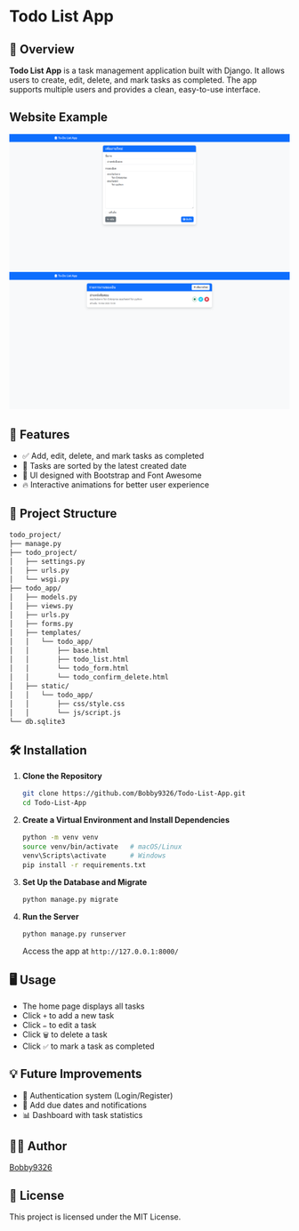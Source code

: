 # Todo List App

## 📌 Overview
**Todo List App** is a task management application built with Django. It allows users to create, edit, delete, and mark tasks as completed. The app supports multiple users and provides a clean, easy-to-use interface.

## Website Example

![Preview](./image/screen1.png)
![Preview](./image/screen2.png)

## 🚀 Features
- ✅ Add, edit, delete, and mark tasks as completed
- 📅 Tasks are sorted by the latest created date
- 🎨 UI designed with Bootstrap and Font Awesome
- 🔥 Interactive animations for better user experience

## 📂 Project Structure
```
todo_project/
├── manage.py
├── todo_project/
│   ├── settings.py
│   ├── urls.py
│   └── wsgi.py
├── todo_app/
│   ├── models.py
│   ├── views.py
│   ├── urls.py
│   ├── forms.py
│   ├── templates/
│   │   └── todo_app/
│   │       ├── base.html
│   │       ├── todo_list.html
│   │       └── todo_form.html
│   │       └── todo_confirm_delete.html
│   ├── static/
│   │   └── todo_app/
│   │       ├── css/style.css
│   │       └── js/script.js
└── db.sqlite3
```

## 🛠 Installation
1. **Clone the Repository**  
   ```sh
   git clone https://github.com/Bobby9326/Todo-List-App.git
   cd Todo-List-App
   ```

2. **Create a Virtual Environment and Install Dependencies**  
   ```sh
   python -m venv venv
   source venv/bin/activate   # macOS/Linux
   venv\Scripts\activate      # Windows
   pip install -r requirements.txt
   ```

3. **Set Up the Database and Migrate**  
   ```sh
   python manage.py migrate
   ```

4. **Run the Server**  
   ```sh
   python manage.py runserver
   ```
   Access the app at `http://127.0.0.1:8000/`

## 🖥 Usage
- The home page displays all tasks
- Click `+` to add a new task
- Click `✏️` to edit a task
- Click `🗑️` to delete a task
- Click `✅` to mark a task as completed  


## 💡 Future Improvements
- 🔐 Authentication system (Login/Register)
- 📅 Add due dates and notifications
- 📊 Dashboard with task statistics  

## 👨‍💻 Author
[Bobby9326](https://github.com/Bobby9326)  

## 📜 License
This project is licensed under the MIT License.

